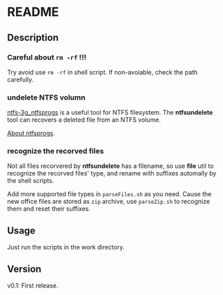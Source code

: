 # README

## Description

### Careful about `rm -rf` !!!

Try avoid use `rm -rf` in shell script. If non-avoiable, check the path carefully.

### undelete NTFS volumn

[ntfs-3g_ntfsprogs](https://tuxera.com/opensource/ntfs-3g_ntfsprogs-2016.2.22.tgz) is a useful tool for NTFS filesystem. The __ntfsundelete__ tool can recovers a deleted file from an NTFS volume.

[About ntfsprogs](http://www.linuxfromscratch.org/blfs/view/svn/postlfs/ntfs-3g.html).

### recognize the recorved files

Not all files recorvered by __ntfsundelete__ has a filename, so use __file__ util to recognize the recorved files' type, and rename with suffixes automally by the shell scripts.

Add more supported file types in `parseFiles.sh` as you need. Cause the new office files are stored as `zip` archive, use `parseZip.sh` to recognize them and reset their suffixes.

## Usage

Just run the scripts in the work directory.

## Version

v0.1: First release.